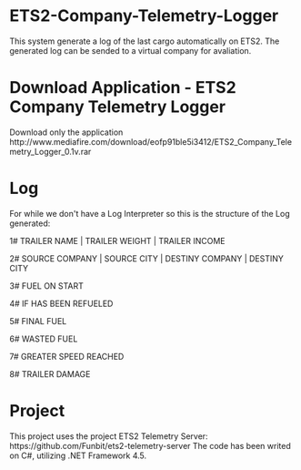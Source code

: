 # ETS2-Company-Telemetry-Logger
This system generate a log of the last cargo automatically on ETS2. The generated log can be sended to a virtual company for avaliation.
<h1>Download Application - ETS2 Company Telemetry Logger </h1>
Download only the application
http://www.mediafire.com/download/eofp91ble5i3412/ETS2_Company_Telemetry_Logger_0.1v.rar

<h1>Log</h1>
For while we don't have a Log Interpreter so this is the structure of the Log generated:
<p>1# TRAILER NAME | TRAILER WEIGHT | TRAILER INCOME
<p>2# SOURCE COMPANY | SOURCE CITY | DESTINY COMPANY | DESTINY CITY
<p>3# FUEL ON START
<p>4# IF HAS BEEN REFUELED
<p>5# FINAL FUEL
<p>6# WASTED FUEL
<p>7# GREATER SPEED REACHED
<p>8# TRAILER DAMAGE

<h1>Project</h1>
This project uses the project ETS2 Telemetry Server: https://github.com/Funbit/ets2-telemetry-server
The code has been writed on C#, utilizing .NET Framework 4.5.
